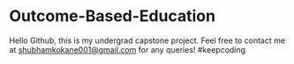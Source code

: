 # Outcome-Based-Education

Hello Github, this is my undergrad capstone project. Feel free to contact me at shubhamkokane001@gmail.com for any queries!
#keepcoding
